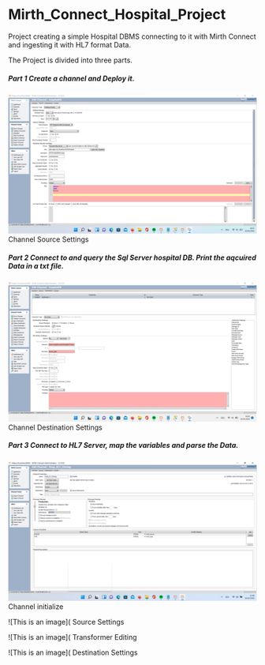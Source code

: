 # Mirth_Connect_Hospital_Project
Project creating a simple Hospital DBMS connecting to it with Mirth Connect and ingesting it with HL7 format Data.

The Project is divided into three parts.

##### Part 1 Create a channel and Deploy it.

![This is an image](https://github.com/voulgarikos/Mirth_Connect_Hospital_Project/blob/3fafb3f5cae2504fda7d3fb3d1643a026d5a716d/Assets/Screenshot%202022-03-02%20185828.png)
Channel Source Settings
##### Part 2 Connect to and query the Sql Server hospital DB. Print the aqcuired Data in a txt file.

![This is an image](https://github.com/voulgarikos/Mirth_Connect_Hospital_Project/blob/11b9d4bc13b6ef61711fb50d4bb7b45720170cb8/Assets/Screenshot%202022-03-02%20190553.png)
Channel Destination Settings

##### Part 3 Connect to HL7 Server, map the variables and parse the Data.

![This is an image](https://github.com/voulgarikos/Mirth_Connect_Hospital_Project/blob/2dd7cddc1849ea020a71c381f6238bb8b8f1a7ba/Assets/mirth_hl7_channel_summary.png)
Channel initialize

![This is an image](
Source Settings

![This is an image](
Transformer Editing

![This is an image](
Destination Settings
